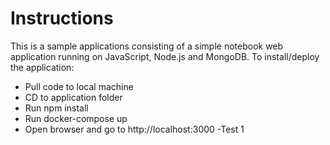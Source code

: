 # Instructions
This is a sample applications consisting of a simple notebook web application running on JavaScript, Node.js and MongoDB. To install/deploy the application:
- Pull code to local machine
- CD to application folder
- Run npm install
- Run docker-compose up
- Open browser and go to http://localhost:3000
-Test 1
